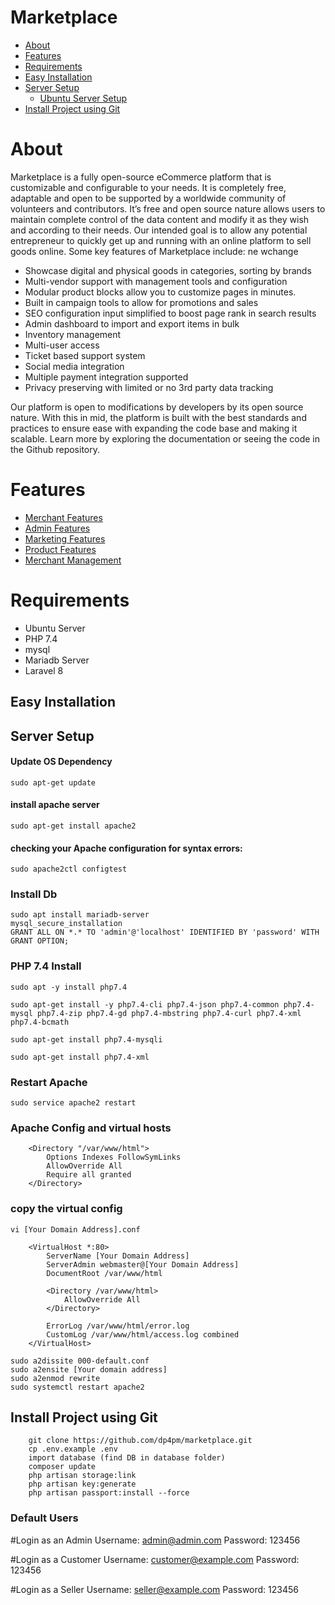 # Marketplace

- [About](#about-dpg-marketplace)
- [Features](#features)
- [Requirements](#requirements)
- [Easy Installation](#easy-installation)
- [Server Setup](#server-setup)
    - [Ubuntu Server Setup](#update-os-dependency)
- [Install Project using Git](#install-project-using-git)

# About

Marketplace is a fully open-source eCommerce platform that is customizable and configurable to your needs. It is completely free, adaptable and open to be supported by a worldwide community of volunteers and contributors. It’s free and open source nature allows users to maintain complete control of the data content and modify it as they wish and according to their needs. Our intended goal is to allow any potential entrepreneur to quickly get up and running with an online platform to sell goods online. 
Some key features of Marketplace include: ne wchange


- Showcase digital and physical goods in categories, sorting by brands
- Multi-vendor support with management tools and configuration
- Modular product blocks allow you to customize pages in minutes.
- Built in campaign tools to allow for promotions and sales
- SEO configuration input simplified to boost page rank in search results
- Admin dashboard to import and export items in bulk
- Inventory management
- Multi-user access
- Ticket based support system
- Social media integration
- Multiple payment integration supported
- Privacy preserving with limited or no 3rd party data tracking

Our platform is open to modifications by developers by its open source nature. With this in mid, the platform is built with the best standards and practices to ensure ease with expanding the code base and making it scalable. Learn more by exploring the documentation or seeing the code in the Github repository.  



# Features
- [Merchant Features](docs//merchant/MerchantFeatures.md)
- [Admin Features](docs/admin/AdminFeature.md)
- [Marketing Features](docs/admin/MarketingFeature.md)
- [Product Features](docs/admin/ProductFeature.md)
- [Merchant Management](docs/admin/SellerFeature.md)


# Requirements
- Ubuntu Server
- PHP 7.4
- mysql
- Mariadb Server
- Laravel 8

## Easy Installation

## Server Setup

#### Update OS Dependency
```shell
sudo apt-get update
```

#### install apache server
```shell
sudo apt-get install apache2
```

#### checking your Apache configuration for syntax errors:
```shell
sudo apache2ctl configtest
```

### Install Db
```shell
sudo apt install mariadb-server
mysql_secure_installation
GRANT ALL ON *.* TO 'admin'@'localhost' IDENTIFIED BY 'password' WITH GRANT OPTION;
```

### PHP 7.4 Install
```shell
sudo apt -y install php7.4

sudo apt-get install -y php7.4-cli php7.4-json php7.4-common php7.4-mysql php7.4-zip php7.4-gd php7.4-mbstring php7.4-curl php7.4-xml php7.4-bcmath

sudo apt-get install php7.4-mysqli

sudo apt-get install php7.4-xml
```

### Restart Apache
```shell
sudo service apache2 restart
```

### Apache Config and  virtual hosts
```shell
    <Directory "/var/www/html">
        Options Indexes FollowSymLinks
        AllowOverride All
        Require all granted
    </Directory>
```

### copy the virtual config
```shell
vi [Your Domain Address].conf
```

```shell
    <VirtualHost *:80>
        ServerName [Your Domain Address]
        ServerAdmin webmaster@[Your Domain Address]
        DocumentRoot /var/www/html

        <Directory /var/www/html>
            AllowOverride All
        </Directory>

        ErrorLog /var/www/html/error.log
        CustomLog /var/www/html/access.log combined
    </VirtualHost>
```

```shell
sudo a2dissite 000-default.conf
sudo a2ensite [Your domain address]
sudo a2enmod rewrite
sudo systemctl restart apache2
```


## Install Project using Git

```shell
    git clone https://github.com/dp4pm/marketplace.git
    cp .env.example .env
    import database (find DB in database folder)
    composer update
    php artisan storage:link
    php artisan key:generate
    php artisan passport:install --force
```

### Default Users

#Login as an Admin
Username: admin@admin.com
Password: 123456

#Login as a Customer
Username: customer@example.com
Password: 123456

#Login as a Seller
Username: seller@example.com
Password: 123456
